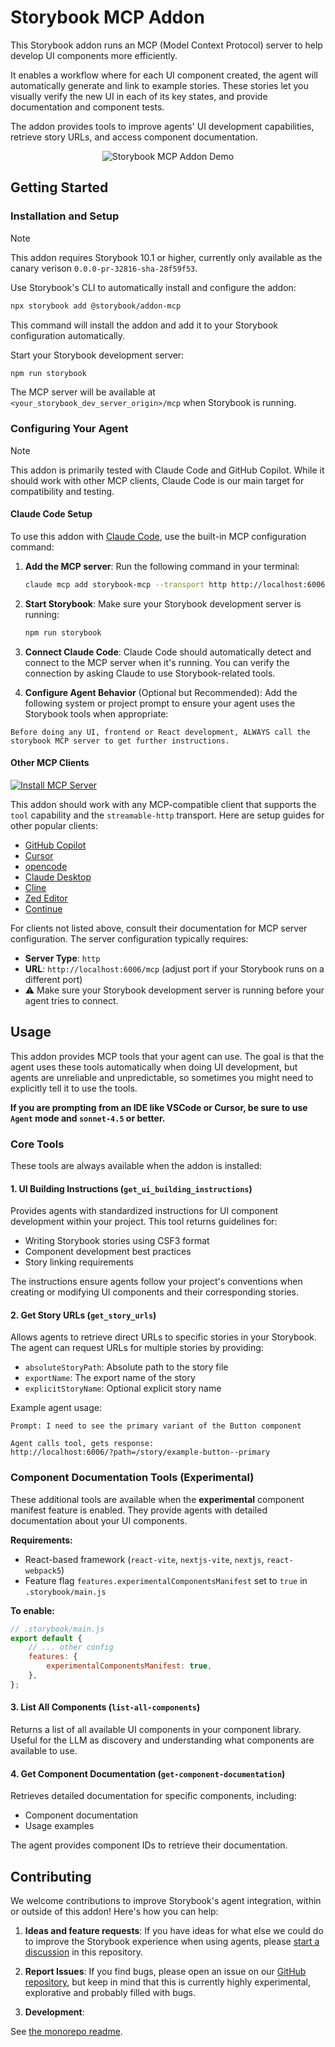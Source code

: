 # Storybook MCP Addon

This Storybook addon runs an MCP (Model Context Protocol) server to help develop UI components more efficiently.

It enables a workflow where for each UI component created, the agent will automatically generate and link to example stories. These stories let you visually verify the new UI in each of its key states, and provide documentation and component tests.

The addon provides tools to improve agents' UI development capabilities, retrieve story URLs, and access component documentation.

<div align="center">
   <img src="https://storybook.js.org/embed/addon-mcp-claude-code-showcase.gif" alt="Storybook MCP Addon Demo" />
</div>

## Getting Started

### Installation and Setup

> [!NOTE]
> This addon requires Storybook 10.1 or higher, currently only available as the canary verison `0.0.0-pr-32816-sha-28f59f53`.

Use Storybook's CLI to automatically install and configure the addon:

```bash
npx storybook add @storybook/addon-mcp
```

This command will install the addon and add it to your Storybook configuration automatically.

Start your Storybook development server:

```bash
npm run storybook
```

The MCP server will be available at `<your_storybook_dev_server_origin>/mcp` when Storybook is running.

### Configuring Your Agent

> [!NOTE]
> This addon is primarily tested with Claude Code and GitHub Copilot. While it should work with other MCP clients, Claude Code is our main target for compatibility and testing.

#### Claude Code Setup

To use this addon with [Claude Code](https://claude.ai/code), use the built-in MCP configuration command:

1. **Add the MCP server**: Run the following command in your terminal:

   ```bash
   claude mcp add storybook-mcp --transport http http://localhost:6006/mcp --scope project
   ```

2. **Start Storybook**: Make sure your Storybook development server is running:

   ```bash
   npm run storybook
   ```

3. **Connect Claude Code**: Claude Code should automatically detect and connect to the MCP server when it's running. You can verify the connection by asking Claude to use Storybook-related tools.

4. **Configure Agent Behavior** (Optional but Recommended): Add the following system or project prompt to ensure your agent uses the Storybook tools when appropriate:

```
Before doing any UI, frontend or React development, ALWAYS call the storybook MCP server to get further instructions.
```

#### Other MCP Clients

[![Install MCP Server](https://cursor.com/deeplink/mcp-install-dark.svg)](https://cursor.com/en-US/install-mcp?name=storybook-mcp&config=eyJ1cmwiOiJodHRwOi8vbG9jYWxob3N0OjYwMDYvbWNwIn0%3D)

This addon should work with any MCP-compatible client that supports the `tool` capability and the `streamable-http` transport. Here are setup guides for other popular clients:

- [GitHub Copilot](https://docs.github.com/en/copilot/how-tos/provide-context/use-mcp/extend-copilot-chat-with-mcp)
- [Cursor](https://docs.cursor.com/en/context/mcp#installing-mcp-servers)
- [opencode](https://opencode.ai/docs/mcp-servers/)
- [Claude Desktop](https://modelcontextprotocol.io/quickstart/user)
- [Cline](https://docs.cline.bot/mcp/configuring-mcp-servers)
- [Zed Editor](https://zed.dev/docs/ai/mcp#as-custom-servers)
- [Continue](https://docs.continue.dev/customize/deep-dives/mcp#how-to-configure-mcp-servers)

For clients not listed above, consult their documentation for MCP server configuration. The server configuration typically requires:

- **Server Type**: `http`
- **URL**: `http://localhost:6006/mcp` (adjust port if your Storybook runs on a different port)
- ⚠️ Make sure your Storybook development server is running before your agent tries to connect.

## Usage

This addon provides MCP tools that your agent can use. The goal is that the agent uses these tools automatically when doing UI development, but agents are unreliable and unpredictable, so sometimes you might need to explicitly tell it to use the tools.

**If you are prompting from an IDE like VSCode or Cursor, be sure to use `Agent` mode and `sonnet-4.5` or better.**

### Core Tools

These tools are always available when the addon is installed:

#### 1. UI Building Instructions (`get_ui_building_instructions`)

Provides agents with standardized instructions for UI component development within your project. This tool returns guidelines for:

- Writing Storybook stories using CSF3 format
- Component development best practices
- Story linking requirements

The instructions ensure agents follow your project's conventions when creating or modifying UI components and their corresponding stories.

#### 2. Get Story URLs (`get_story_urls`)

Allows agents to retrieve direct URLs to specific stories in your Storybook. The agent can request URLs for multiple stories by providing:

- `absoluteStoryPath`: Absolute path to the story file
- `exportName`: The export name of the story
- `explicitStoryName`: Optional explicit story name

Example agent usage:

```
Prompt: I need to see the primary variant of the Button component

Agent calls tool, gets response:
http://localhost:6006/?path=/story/example-button--primary
```

### Component Documentation Tools (Experimental)

These additional tools are available when the **experimental** component manifest feature is enabled. They provide agents with detailed documentation about your UI components.

**Requirements:**

- React-based framework (`react-vite`, `nextjs-vite`, `nextjs`, `react-webpack5`)
- Feature flag `features.experimentalComponentsManifest` set to `true` in `.storybook/main.js`

**To enable:**

```javascript
// .storybook/main.js
export default {
	// ... other config
	features: {
		experimentalComponentsManifest: true,
	},
};
```

#### 3. List All Components (`list-all-components`)

Returns a list of all available UI components in your component library. Useful for the LLM as discovery and understanding what components are available to use.

#### 4. Get Component Documentation (`get-component-documentation`)

Retrieves detailed documentation for specific components, including:

- Component documentation
- Usage examples

The agent provides component IDs to retrieve their documentation.

## Contributing

We welcome contributions to improve Storybook's agent integration, within or outside of this addon! Here's how you can help:

1. **Ideas and feature requests**: If you have ideas for what else we could do to improve the Storybook experience when using agents, please [start a discussion](https://github.com/storybookjs/mcp/discussions/new?category=ideas) in this repository.

2. **Report Issues**: If you find bugs, please open an issue on our [GitHub repository](https://github.com/storybookjs/mcp), but keep in mind that this is currently highly experimental, explorative and probably filled with bugs.

3. **Development**:

See [the monorepo readme](https://github.com/storybookjs/mcp#-quick-start).
